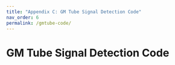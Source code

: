 ```yaml
---
title: "Appendix C: GM Tube Signal Detection Code"
nav_order: 6
permalink: /gmtube-code/
---
```


# GM Tube Signal Detection Code